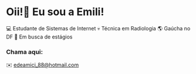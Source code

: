 # Oii!👋 Eu sou a Emili!

💻 Estudante de Sistemas de Internet
💀 Técnica em Radiologia
🌎 Gaúcha no DF 
🔎 Em busca de estágios

### Chama aqui:
✉️ edeamici_88@hotmail.com

